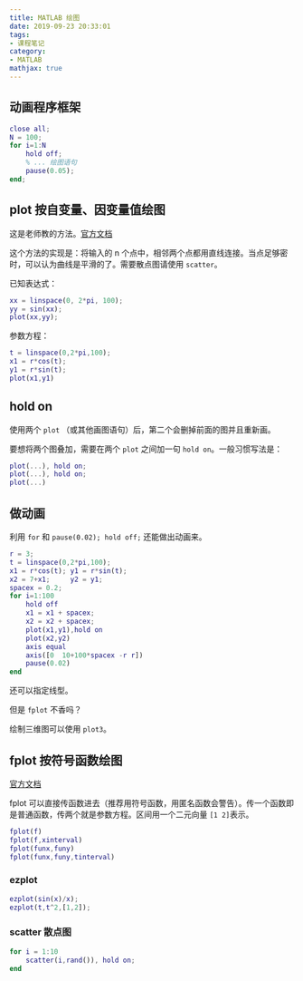 ```yaml
---
title: MATLAB 绘图
date: 2019-09-23 20:33:01
tags:
- 课程笔记
category:
- MATLAB
mathjax: true
---
```


## 动画程序框架

```matlab
close all;
N = 100;
for i=1:N
    hold off;
    % ... 绘图语句
    pause(0.05);
end;
```

## plot 按自变量、因变量值绘图

这是老师教的方法。[官方文档](https://ww2.mathworks.cn/help/matlab/ref/plot.htm)

这个方法的实现是：将输入的 n 个点中，相邻两个点都用直线连接。当点足够密时，可以认为曲线是平滑的了。需要散点图请使用 `scatter`。

已知表达式：

```MATLAB
xx = linspace(0, 2*pi, 100);
yy = sin(xx);
plot(xx,yy);
```

参数方程：

```matlab
t = linspace(0,2*pi,100);
x1 = r*cos(t);
y1 = r*sin(t);
plot(x1,y1)
```

## hold on

使用两个 `plot` （或其他画图语句）后，第二个会删掉前面的图并且重新画。

要想将两个图叠加，需要在两个 `plot` 之间加一句 `hold on`。一般习惯写法是：

```m
plot(...), hold on;
plot(...), hold on;
plot(...)
```

## 做动画

利用 `for` 和 `pause(0.02); hold off;` 还能做出动画来。

```matlab
r = 3;
t = linspace(0,2*pi,100);
x1 = r*cos(t); y1 = r*sin(t);
x2 = 7+x1;     y2 = y1;
spacex = 0.2;
for i=1:100
    hold off
    x1 = x1 + spacex;
    x2 = x2 + spacex;
    plot(x1,y1),hold on
    plot(x2,y2)
    axis equal
    axis([0  10+100*spacex -r r])
    pause(0.02)
end
```

还可以指定线型。

但是 `fplot` 不香吗？

绘制三维图可以使用 `plot3`。

## fplot 按符号函数绘图

[官方文档](https://ww2.mathworks.cn/help/matlab/ref/fplot.html)

fplot 可以直接传函数进去（推荐用符号函数，用匿名函数会警告）。传一个函数即是普通函数，传两个就是参数方程。区间用一个二元向量 `[1 2]`表示。

```matlab
fplot(f)
fplot(f,xinterval)
fplot(funx,funy)
fplot(funx,funy,tinterval)
```

### ezplot

```MATLAB
ezplot(sin(x)/x);
ezplot(t,t^2,[1,2]);
```

### scatter 散点图

```m
for i = 1:10
    scatter(i,rand()), hold on;
end
```
